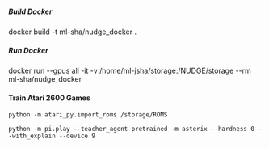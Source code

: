 
##### Build Docker
docker build -t ml-sha/nudge_docker .

##### Run Docker
docker run --gpus all -it -v /home/ml-jsha/storage:/NUDGE/storage --rm ml-sha/nudge_docker

#### Train Atari 2600 Games

``` 
python -m atari_py.import_roms /storage/ROMS

```

``` 
python -m pi.play --teacher_agent pretrained -m asterix --hardness 0 --with_explain --device 9
```